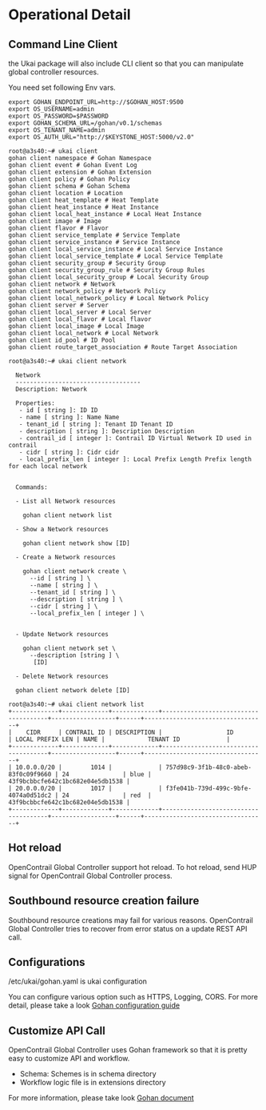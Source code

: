 # Operational Detail

## Command Line Client

the Ukai package will also include CLI client so that
you can manipulate global controller resources.

You need set following Env vars.

```
export GOHAN_ENDPOINT_URL=http://$GOHAN_HOST:9500
export OS_USERNAME=admin
export OS_PASSWORD=$PASSWORD
export GOHAN_SCHEMA_URL=/gohan/v0.1/schemas
export OS_TENANT_NAME=admin
export OS_AUTH_URL="http://$KEYSTONE_HOST:5000/v2.0"
```

```
root@a3s40:~# ukai client
gohan client namespace # Gohan Namespace
gohan client event # Gohan Event Log
gohan client extension # Gohan Extension
gohan client policy # Gohan Policy
gohan client schema # Gohan Schema
gohan client location # Location
gohan client heat_template # Heat Template
gohan client heat_instance # Heat Instance
gohan client local_heat_instance # Local Heat Instance
gohan client image # Image
gohan client flavor # Flavor
gohan client service_template # Service Template
gohan client service_instance # Service Instance
gohan client local_service_instance # Local Service Instance
gohan client local_service_template # Local Service Template
gohan client security_group # Security Group
gohan client security_group_rule # Security Group Rules
gohan client local_security_group # Local Security Group
gohan client network # Network
gohan client network_policy # Network Policy
gohan client local_network_policy # Local Network Policy
gohan client server # Server
gohan client local_server # Local Server
gohan client local_flavor # Local flavor
gohan client local_image # Local Image
gohan client local_network # Local Network
gohan client id_pool # ID Pool
gohan client route_target_association # Route Target Association

root@a3s40:~# ukai client network

  Network
  -----------------------------------
  Description: Network

  Properties:
   - id [ string ]: ID ID
   - name [ string ]: Name Name
   - tenant_id [ string ]: Tenant ID Tenant ID
   - description [ string ]: Description Description
   - contrail_id [ integer ]: Contrail ID Virtual Network ID used in contrail
   - cidr [ string ]: Cidr cidr
   - local_prefix_len [ integer ]: Local Prefix Length Prefix length for each local network


  Commands:

  - List all Network resources

    gohan client network list

  - Show a Network resources

    gohan client network show [ID]

  - Create a Network resources

    gohan client network create \
      --id [ string ] \
      --name [ string ] \
      --tenant_id [ string ] \
      --description [ string ] \
      --cidr [ string ] \
      --local_prefix_len [ integer ] \


  - Update Network resources

    gohan client network set \
      --description [string ] \
       [ID]

  - Delete Network resources

  gohan client network delete [ID]

root@a3s40:~# ukai client network list
+-------------+-------------+-------------+--------------------------------------+------------------+------+----------------------------------+
|    CIDR     | CONTRAIL ID | DESCRIPTION |                  ID                  | LOCAL PREFIX LEN | NAME |            TENANT ID             |
+-------------+-------------+-------------+--------------------------------------+------------------+------+----------------------------------+
| 10.0.0.0/20 |        1014 |             | 757d98c9-3f1b-48c0-abeb-83f0c09f9660 | 24               | blue | 43f9bcbbcfe642c1bc682e04e5db1538 |
| 20.0.0.0/20 |        1017 |             | f3fe041b-739d-499c-9bfe-4074a0d51dc2 | 24               | red  | 43f9bcbbcfe642c1bc682e04e5db1538 |
+-------------+-------------+-------------+--------------------------------------+------------------+------+----------------------------------+
````


## Hot reload

OpenContrail Global Controller support hot reload.
To hot reload, send HUP signal for OpenContrail Global Controller process.

## Southbound resource creation failure

Southbound resource creations may fail for various reasons.
OpenContrail Global Controller tries to recover from error status
on a update REST API call.

## Configurations

/etc/ukai/gohan.yaml is ukai configuration

You can configure various option such as HTTPS, Logging, CORS.
For more detail, please take a look [Gohan configuration guide](http://gohan.cloudwan.io/gohan/config.html)

## Customize API Call

OpenContrail Global Controller uses Gohan framework so that it is pretty easy to customize API and workflow.

- Schema: Schemes is in schema directory
- Workflow logic file is in extensions directory

For more information, please take look [Gohan document](http://gohan.cloudwan.io/gohan/)